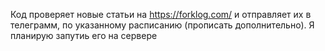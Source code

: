Код проверяет новые статьи на https://forklog.com/
и отправляет их в телеграмм, по указанному расписанию (прописать дополнительно).
Я планирую запутиь его на сервере